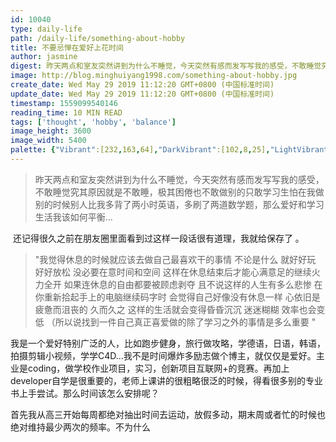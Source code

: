 ```yaml
---
id: 10040
type: daily-life
path: /daily-life/something-about-hobby
title: 不要忌惮在爱好上花时间
author: jasmine
digest: 昨天两点和室友突然讲到为什么不睡觉，今天突然有感而发写写我的感受，不敢睡觉究其原因就是不敢睡，极其困倦也不敢做别的只敢学习生怕在我做别的时候别人比我多背了两小时英语，多刷了两道数学题，那么爱好和学习生活我该如何平衡...
image: http://blog.minghuiyang1998.com/something-about-hobby.jpg
create_date: Wed May 29 2019 11:12:20 GMT+0800 (中国标准时间)
update_date: Wed May 29 2019 11:12:20 GMT+0800 (中国标准时间)
timestamp: 1559099540146
reading_time: 10 MIN READ
tags: ['thought', 'hobby', 'balance']
image_height: 3600
image_width: 5400
palette: {"Vibrant":[232,163,64],"DarkVibrant":[102,8,25],"LightVibrant":[243,205,129],"Muted":[168,135,103],"DarkMuted":[102,77,48],"LightMuted":[180,204,172]}
---
```




> 昨天两点和室友突然讲到为什么不睡觉，今天突然有感而发写写我的感受，不敢睡觉究其原因就是不敢睡，极其困倦也不敢做别的只敢学习生怕在我做别的时候别人比我多背了两小时英语，多刷了两道数学题，那么爱好和学习生活我该如何平衡...





​	还记得很久之前在朋友圈里面看到过这样一段话很有道理，我就给保存了 。

>  "我觉得休息的时候就应该去做自己最喜欢干的事情 不论是什么 就好好玩 好好放松 没必要在意时间和空间 这样在休息结束后才能心满意足的继续火力全开 如果连休息的自由都要被顾虑剥夺 且不说这样的人生有多么悲惨 在你重新拾起手上的电脑继续码字时 会觉得自己好像没有休息一样 心依旧是疲惫而沮丧的 久而久之 这样的生活就会变得昏昏沉沉 迷迷糊糊 效率也会变低 （所以说找到一件自己真正喜爱做的除了学习之外的事情是多么重要 "



​	我是一个爱好特别广泛的人，比如跑步健身，旅行做攻略，学德语，日语，韩语，拍摄剪辑小视频，学学C4D…我不是时间爆炸多励志做个博主，就仅仅是爱好。主业是coding，做学校作业项目，实习，创新项目互联网+的竞赛。再加上developer自学是很重要的，老师上课讲的很粗略很泛的时候，得看很多别的专业书上手尝试。那么时间该怎么安排呢？

​	首先我从高三开始每周都绝对抽出时间去运动，放假多动，期末周或者忙的时候也绝对维持最少两次的频率。不为什么

​	